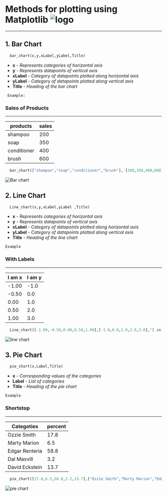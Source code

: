 # Methods for plotting using Matplotlib                        ![logo](https://th.bing.com/th/id/OIP.SH1yNaY5RBheOFnOu_oGvwHaBx?pid=Api&rs=1)
---

## 1. Bar Chart

```python
  bar_chart(x,y,xLabel,yLabel,Title)
```

* __x__ - *Represents categories of horizontal axis*
* __y__ - *Represents datapoints of vertical axis*
* __xLabel__ - *Category of datapoints plotted along horizontal axis*
* __yLabel__ - *Category of datapoints plotted along vertical axis*
* __Title__ - *Heading of the bar chart*

` Example:`

### Sales of Products
---
|products|sales|
|---|---|
|shampoo|200|
|soap|350|
|conditioner|400|
|brush|600|

```python
  bar_chart(["shampoo","soap","conditioner","brush"], [200,350,400,600], "products", "sales", "Sales of Products")
```

![Bar chart](https://3.bp.blogspot.com/-vhJS_AqSbVM/W6D9HkeOVEI/AAAAAAAABH0/ZWcla0LK_cQyfXsnHeMGhJxyTHcmBnCCACLcBGAs/s1600/bar1.PNG)


## 2. Line Chart

```python
  Line_chart(x,y,xLabel,yLabel ,Title)
```

* __x__ - *Represents categories of horizontal axis*
* __y__ - *Represents datapoints of vertical axis*
* __xLabel__ - *Category of datapoints plotted along horizontal axis*
* __yLabel__ - *Category of datapoints plotted along vertical axis*
* __Title__ - *Heading of the line chart*

`Example`

### With Labels
---
|I am x|I am y|
|---|---|
|-1.00|-1.0|
|-0.50|0.0|
|0.00|1.0|
|0.50|2.0|
|1.00|3.0|

```python
  Line_chart([-1.00,-0.50,0.00,0.50,1.00],[-1.0,0.0,1.0,2.0,3.0],"I am x","I am y","With Labels")
```

![line chart](https://d33wubrfki0l68.cloudfront.net/077f05961cfc512d7c0473d75b398ce201e3b530/3c537/wp-content/uploads/2019/07/line-labels.png)


## 3. Pie Chart

```python
  pie_chart(x,Label,Title)
```

* __x__ - *Corresponding values of the categories*
* __Label__ - *List of categories*
* __Title__ - *Heading of the pie chart*

`Example`

### Shortstop
---
|Categoties|percent|
|---|---|
| Ozzie Smith | 17.8 |
| Marty Marion | 6.5 |
| Edgar Renteria | 58.8 |
| Dal Maxvill | 3.2 |
| David Eckstein | 13.7 |

```python
  pie_chart([17.8,6.5,58.8,3.2,13.7],["Ozzie Smith","Marty Marion","Edgar Renteria","Dal Maxvill","David Eckstein"],"Shortstop")
```

![pie chart](http://cdn2.vox-cdn.com/assets/4578425/image__9_.png)

